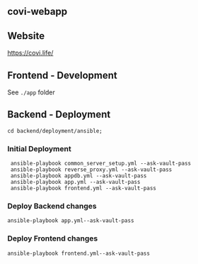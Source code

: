 covi-webapp
-----------

## Website

https://covi.life/

## Frontend - Development

See `./app` folder

## Backend - Deployment

    cd backend/deployment/ansible;
    
### Initial Deployment

     ansible-playbook common_server_setup.yml --ask-vault-pass
     ansible-playbook reverse_proxy.yml --ask-vault-pass
     ansible-playbook appdb.yml --ask-vault-pass
     ansible-playbook app.yml --ask-vault-pass
     ansible-playbook frontend.yml --ask-vault-pass
     
### Deploy Backend changes

    ansible-playbook app.yml--ask-vault-pass
    
### Deploy Frontend changes

    ansible-playbook frontend.yml--ask-vault-pass
